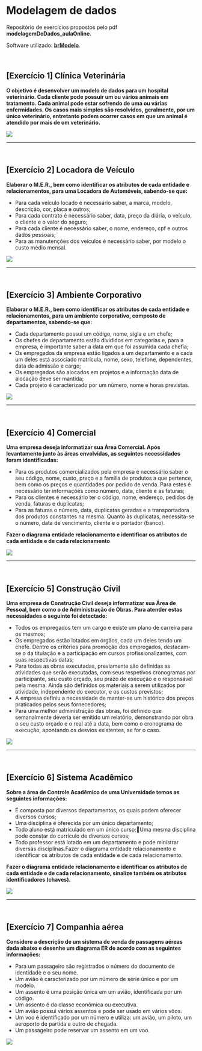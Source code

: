 # Modelagem de dados 
Repositório de exercícios propostos pelo pdf **modelagemDeDados_aulaOnline**.

Software utilizado: **[brModelo](http://www.sis4.com/brModelo/download.html)**.

<br>

## [Exercício 1] Clínica Veterinária
**O objetivo é desenvolver um modelo de dados para um hospital veterinário. Cada cliente pode possuir um ou vários animais em tratamento. Cada animal pode estar sofrendo de uma ou várias enfermidades. Os casos mais simples são resolvidos, geralmente, por um único veterinário, entretanto podem ocorrer casos em que um animal é atendido por mais de um veterinário.**

<img src="https://github.com/LeonarDev/Autoplay/blob/main/back-end/modelagem_db/Aulas_Autoplay/Exercicios/01.png?raw=true">

<hr>
<br>

## [Exercício 2] Locadora de Veículo
**Elaborar o M.E.R., bem como identificar os atributos de cada entidade e relacionamentos, para uma Locadora de Automóveis, sabendo-se que:**
- Para cada veículo locado é necessário saber, a marca, modelo, descrição, cor, placa e outros;
- Para cada contrato é necessário saber, data, preço da diária, o veículo, o cliente e o valor do seguro;
- Para cada cliente é necessário saber, o nome, endereço, cpf e outros dados pessoais;
- Para as manutenções dos veículos é necessário saber, por modelo o custo médio mensal.

<img src="https://github.com/LeonarDev/Autoplay/blob/main/back-end/modelagem_db/Aulas_Autoplay/Exercicios/02.png?raw=true">

<hr>
<br>

## [Exercício 3] Ambiente Corporativo
**Elaborar o M.E.R., bem como identificar os atributos de cada entidade e relacionamentos, para um ambiente corporativo, composto de departamentos, sabendo-se que:**
- Cada departamento possui um código, nome, sigla e um chefe;
- Os chefes de departamento estão divididos em categorias e, para a empresa, é importante saber a data em que foi assumida cada chefia; 
- Os empregados da empresa estão ligados a um departamento e a cada um deles está associado matrícula, nome, sexo, telefone, dependentes, data de admissão e cargo;
- Os empregados são alocados em projetos e a informação data de alocação deve ser mantida;
- Cada projeto é caracterizado por um número, nome e horas previstas.

<img src="https://github.com/LeonarDev/Autoplay/blob/main/back-end/modelagem_db/Aulas_Autoplay/Exercicios/03.png?raw=true">

<hr>
<br>

## [Exercício 4] Comercial
**Uma empresa deseja informatizar sua Área Comercial. Após levantamento junto às áreas envolvidas, as seguintes necessidades foram identificadas:**
- Para os produtos comercializados pela empresa é necessário saber o seu código, nome, custo, preço e a família de produtos a que pertence, bem como os preços e
quantidades por pedido de venda. Para estes é necessário ter informações como número, data, cliente e as faturas;
- Para os clientes é necessário ter o código, nome, endereço, pedidos de venda, faturas e duplicatas;
- Para as faturas o número, data, duplicatas geradas e a transportadora dos produtos constantes na mesma. Quanto às duplicatas, necessita-se o número, data de vencimento, cliente e o portador (banco).

**Fazer o diagrama entidade relacionamento e identificar os atributos de cada entidade e de cada relacionamento**

<img src="https://github.com/LeonarDev/Autoplay/blob/main/back-end/modelagem_db/Aulas_Autoplay/Exercicios/04.png?raw=true">

<hr>
<br>

## [Exercício 5] Construção Cívil
**Uma empresa de Construção Civil deseja informatizar sua Área de Pessoal, bem como o de Administração de Obras. Para atender estas necessidades o seguinte foi detectado:**
- Todos os empregados tem um cargo e existe um plano de carreira para os mesmos;
- Os empregados estão lotados em órgãos, cada um deles tendo um chefe. Dentre os critérios para promoção dos empregados, destacam-se o da titulação e a participação em cursos profissionalizantes, com suas respectivas datas;
- Para todas as obras executadas, previamente são definidas as atividades que serão executadas, com seus respetivos cronogramas por participante, seu custo orçado, seu prazo de execução e o responsável pela mesma. Ainda são definidos os materiais a serem utilizados por atividade, independente do executor, e os custos previstos;
- A empresa definiu a necessidade de manter-se um histórico dos preços praticados pelos seus fornecedores;
- Para uma melhor administração das obras, foi definido que semanalmente deveria ser emitido um relatório, demonstrando por obra o seu custo orçado e o real até a data, bem como o cronograma de execução, apontando os desvios existentes, se for o caso.

<img src="https://github.com/LeonarDev/Autoplay/blob/main/back-end/modelagem_db/Aulas_Autoplay/Exercicios/05.png?raw=true">

<hr>
<br>

## [Exercício 6] Sistema Acadêmico
**Sobre a área de Controle Acadêmico de uma Universidade temos as seguintes informações:**
- É composta por diversos departamentos, os quais podem oferecer diversos cursos;
- Uma disciplina é oferecida por um único departamento;
- Todo aluno está matriculado em um único curso;􀀀Uma mesma disciplina pode constar do currículo de diversos cursos;
- Todo professor está lotado em um departamento e pode ministrar diversas disciplinas.Fazer o diagrama entidade relacionamento e identificar os atributos de cada entidade e de cada relacionamento.

**Fazer o diagrama entidade relacionamento e identificar os atributos de cada entidade e de cada relacionamento, sinalize também os atributos identificadores (chaves).**

<img src="https://github.com/LeonarDev/Autoplay/blob/main/back-end/modelagem_db/Aulas_Autoplay/Exercicios/06.png?raw=true">

<hr>
<br>

## [Exercício 7] Companhia aérea
**Considere a descrição de um sistema de venda de passagens aéreas dada abaixo e desenhe um diagrama ER de acordo com as seguintes informações:**
- Para um passageiro são registrados o número do documento de identidade e o seu nome.
- Um avião é caracterizado por um número de série único e por um modelo.
- Um assento é uma posição única em um avião, identificada por um código.
- Um assento é da classe econômica ou executiva.
- Um avião possui vários assentos e pode ser usado em vários vôos.
- Um voo é identificado por um número e utiliza: um avião, um piloto, um aeroporto de partida e outro de chegada.
- Um passageiro pode reservar um assento em um voo.

<img src="https://github.com/LeonarDev/Autoplay/blob/main/back-end/modelagem_db/Aulas_Autoplay/Exercicios/07.png?raw=true">
